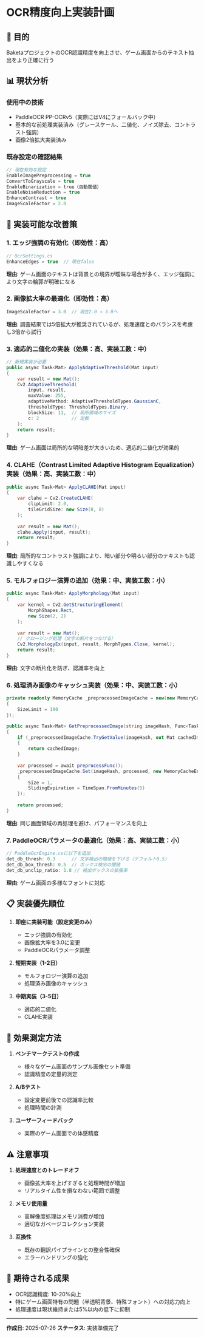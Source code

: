 # OCR精度向上実装計画

## 🎯 目的
BaketaプロジェクトのOCR認識精度を向上させ、ゲーム画面からのテキスト抽出をより正確に行う

## 📊 現状分析

### 使用中の技術
- PaddleOCR PP-OCRv5（実際にはV4にフォールバック中）
- 基本的な前処理実装済み（グレースケール、二値化、ノイズ除去、コントラスト強調）
- 画像2倍拡大実装済み

### 既存設定の確認結果
```csharp
// 現在有効な設定
EnableImagePreprocessing = true
ConvertToGrayscale = true
EnableBinarization = true（自動閾値）
EnableNoiseReduction = true
EnhanceContrast = true
ImageScaleFactor = 2.0
```

## 🚀 実装可能な改善策

### 1. エッジ強調の有効化（即効性：高）
```csharp
// OcrSettings.cs
EnhanceEdges = true  // 現在false
```
**理由**: ゲーム画面のテキストは背景との境界が曖昧な場合が多く、エッジ強調により文字の輪郭が明確になる

### 2. 画像拡大率の最適化（即効性：高）
```csharp
ImageScaleFactor = 3.0  // 現在2.0 → 3.0へ
```
**理由**: 調査結果では5倍拡大が推奨されているが、処理速度とのバランスを考慮し3倍から試行

### 3. 適応的二値化の実装（効果：高、実装工数：中）
```csharp
// 新規実装が必要
public async Task<Mat> ApplyAdaptiveThreshold(Mat input)
{
    var result = new Mat();
    Cv2.AdaptiveThreshold(
        input, result,
        maxValue: 255,
        adaptiveMethod: AdaptiveThresholdTypes.GaussianC,
        thresholdType: ThresholdTypes.Binary,
        blockSize: 11,  // 局所領域のサイズ
        c: 2            // 定数
    );
    return result;
}
```
**理由**: ゲーム画面は局所的な明暗差が大きいため、適応的二値化が効果的

### 4. CLAHE（Contrast Limited Adaptive Histogram Equalization）実装（効果：高、実装工数：中）
```csharp
public async Task<Mat> ApplyCLAHE(Mat input)
{
    var clahe = Cv2.CreateCLAHE(
        clipLimit: 2.0,
        tileGridSize: new Size(8, 8)
    );
    
    var result = new Mat();
    clahe.Apply(input, result);
    return result;
}
```
**理由**: 局所的なコントラスト強調により、暗い部分や明るい部分のテキストも認識しやすくなる

### 5. モルフォロジー演算の追加（効果：中、実装工数：小）
```csharp
public async Task<Mat> ApplyMorphology(Mat input)
{
    var kernel = Cv2.GetStructuringElement(
        MorphShapes.Rect,
        new Size(2, 2)
    );
    
    var result = new Mat();
    // クロージング処理（文字の断片をつなげる）
    Cv2.MorphologyEx(input, result, MorphTypes.Close, kernel);
    return result;
}
```
**理由**: 文字の断片化を防ぎ、認識率を向上

### 6. 処理済み画像のキャッシュ実装（効果：中、実装工数：小）
```csharp
private readonly MemoryCache _preprocessedImageCache = new(new MemoryCacheOptions
{
    SizeLimit = 100
});

public async Task<Mat> GetPreprocessedImage(string imageHash, Func<Task<Mat>> preprocessFunc)
{
    if (_preprocessedImageCache.TryGetValue(imageHash, out Mat cachedImage))
    {
        return cachedImage;
    }
    
    var processed = await preprocessFunc();
    _preprocessedImageCache.Set(imageHash, processed, new MemoryCacheEntryOptions
    {
        Size = 1,
        SlidingExpiration = TimeSpan.FromMinutes(5)
    });
    
    return processed;
}
```
**理由**: 同じ画面領域の再処理を避け、パフォーマンスを向上

### 7. PaddleOCRパラメータの最適化（効果：高、実装工数：小）
```csharp
// PaddleOcrEngine.csに以下を追加
det_db_thresh: 0.3      // 文字検出の閾値を下げる（デフォルト0.5）
det_db_box_thresh: 0.5  // ボックス検出の閾値
det_db_unclip_ratio: 1.8 // 検出ボックスの拡張率
```
**理由**: ゲーム画面の多様なフォントに対応

## 📋 実装優先順位

1. **即座に実装可能（設定変更のみ）**
   - エッジ強調の有効化
   - 画像拡大率を3.0に変更
   - PaddleOCRパラメータ調整

2. **短期実装（1-2日）**
   - モルフォロジー演算の追加
   - 処理済み画像のキャッシュ

3. **中期実装（3-5日）**
   - 適応的二値化
   - CLAHE実装

## 🧪 効果測定方法

1. **ベンチマークテストの作成**
   - 様々なゲーム画面のサンプル画像セット準備
   - 認識精度の定量的測定

2. **A/Bテスト**
   - 設定変更前後での認識率比較
   - 処理時間の計測

3. **ユーザーフィードバック**
   - 実際のゲーム画面での体感精度

## ⚠️ 注意事項

1. **処理速度とのトレードオフ**
   - 画像拡大率を上げすぎると処理時間が増加
   - リアルタイム性を損なわない範囲で調整

2. **メモリ使用量**
   - 高解像度処理はメモリ消費が増加
   - 適切なガベージコレクション実装

3. **互換性**
   - 既存の翻訳パイプラインとの整合性確保
   - エラーハンドリングの強化

## 🎯 期待される成果

- OCR認識精度: 10-20%向上
- 特にゲーム画面特有の問題（半透明背景、特殊フォント）への対応力向上
- 処理速度は現状維持または5%以内の低下に抑制

---
**作成日**: 2025-07-26
**ステータス**: 実装準備完了